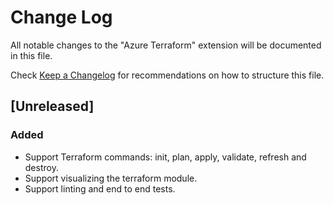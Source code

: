 # Change Log

All notable changes to the "Azure Terraform" extension will be documented in this file.		
		
Check [Keep a Changelog](http://keepachangelog.com/) for recommendations on how to structure this file.

## [Unreleased]

### Added
- Support Terraform commands: init, plan, apply, validate, refresh and destroy.
- Support visualizing the terraform module.
- Support linting and end to end tests.
